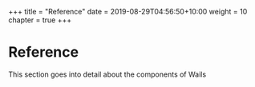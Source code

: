 +++
title = "Reference"
date = 2019-08-29T04:56:50+10:00
weight = 10
chapter = true
+++

# Reference

This section goes into detail about the components of Wails
